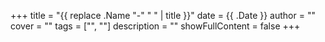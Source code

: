 +++
title = "{{ replace .Name "-" " " | title }}"
date = {{ .Date }}
author = ""
cover = ""
tags = ["", ""]
description = ""
showFullContent = false
+++
